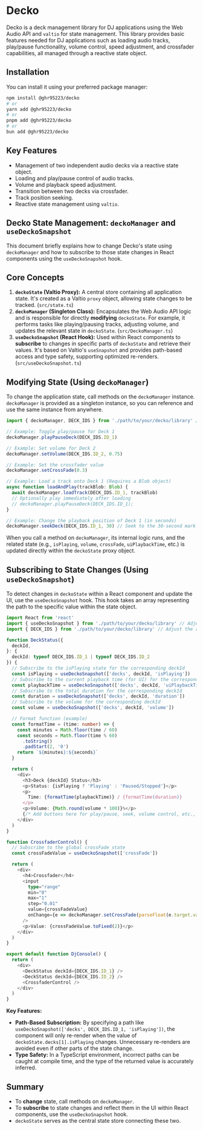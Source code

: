 # Decko

Decko is a deck management library for DJ applications using the Web Audio API and `valtio` for state management. This library provides basic features needed for DJ applications such as loading audio tracks, play/pause functionality, volume control, speed adjustment, and crossfader capabilities, all managed through a reactive state object.

## Installation

You can install it using your preferred package manager:

```bash
npm install @ghr95223/decko
# or
yarn add @ghr95223/decko
# or
pnpm add @ghr95223/decko
# or
bun add @ghr95223/decko
```

## Key Features

- Management of two independent audio decks via a reactive state object.
- Loading and play/pause control of audio tracks.
- Volume and playback speed adjustment.
- Transition between two decks via crossfader.
- Track position seeking.
- Reactive state management using `valtio`.

## Decko State Management: `deckoManager` and `useDeckoSnapshot`

This document briefly explains how to change Decko's state using `deckoManager` and how to subscribe to those state changes in React components using the `useDeckoSnapshot` hook.

## Core Concepts

1.  **`deckoState` (Valtio Proxy):** A central store containing all application state. It's created as a Valtio `proxy` object, allowing state changes to be tracked. (`src/state.ts`)
2.  **`deckoManager` (Singleton Class):** Encapsulates the Web Audio API logic and is responsible for directly **modifying** `deckoState`. For example, it performs tasks like playing/pausing tracks, adjusting volume, and updates the relevant state in `deckoState`. (`src/DeckoManager.ts`)
3.  **`useDeckoSnapshot` (React Hook):** Used within React components to **subscribe** to changes in specific parts of `deckoState` and retrieve their values. It's based on Valtio's `useSnapshot` and provides path-based access and type safety, supporting optimized re-renders. (`src/useDeckoSnapshot.ts`)

## Modifying State (Using `deckoManager`)

To change the application state, call methods on the `deckoManager` instance. `deckoManager` is provided as a singleton instance, so you can reference and use the same instance from anywhere.

```typescript
import { deckoManager, DECK_IDS } from './path/to/your/decko/library' // Adjust the actual path

// Example: Toggle play/pause for Deck 1
deckoManager.playPauseDeck(DECK_IDS.ID_1)

// Example: Set volume for Deck 2
deckoManager.setVolume(DECK_IDS.ID_2, 0.75)

// Example: Set the crossfader value
deckoManager.setCrossFade(0.3)

// Example: Load a track onto Deck 1 (Requires a Blob object)
async function loadAndPlay(trackBlob: Blob) {
  await deckoManager.loadTrack(DECK_IDS.ID_1, trackBlob)
  // Optionally play immediately after loading
  // deckoManager.playPauseDeck(DECK_IDS.ID_1);
}

// Example: Change the playback position of Deck 1 (in seconds)
deckoManager.seekDeck(DECK_IDS.ID_1, 30) // Seek to the 30-second mark
```

When you call a method on `deckoManager`, its internal logic runs, and the related state (e.g., `isPlaying`, `volume`, `crossFade`, `uiPlaybackTime`, etc.) is updated directly within the `deckoState` proxy object.

## Subscribing to State Changes (Using `useDeckoSnapshot`)

To detect changes in `deckoState` within a React component and update the UI, use the `useDeckoSnapshot` hook. This hook takes an array representing the path to the specific value within the state object.

```typescript
import React from 'react'
import { useDeckoSnapshot } from './path/to/your/decko/library' // Adjust the actual path
import { DECK_IDS } from './path/to/your/decko/library' // Adjust the actual path

function DeckStatus({
  deckId,
}: {
  deckId: typeof DECK_IDS.ID_1 | typeof DECK_IDS.ID_2
}) {
  // Subscribe to the isPlaying state for the corresponding deckId
  const isPlaying = useDeckoSnapshot(['decks', deckId, 'isPlaying'])
  // Subscribe to the current playback time (for UI) for the corresponding deckId
  const playbackTime = useDeckoSnapshot(['decks', deckId, 'uiPlaybackTime'])
  // Subscribe to the total duration for the corresponding deckId
  const duration = useDeckoSnapshot(['decks', deckId, 'duration'])
  // Subscribe to the volume for the corresponding deckId
  const volume = useDeckoSnapshot(['decks', deckId, 'volume'])

  // Format function (example)
  const formatTime = (time: number) => {
    const minutes = Math.floor(time / 60)
    const seconds = Math.floor(time % 60)
      .toString()
      .padStart(2, '0')
    return `${minutes}:${seconds}`
  }

  return (
    <div>
      <h3>Deck {deckId} Status</h3>
      <p>Status: {isPlaying ? 'Playing' : 'Paused/Stopped'}</p>
      <p>
        Time: {formatTime(playbackTime)} / {formatTime(duration)}
      </p>
      <p>Volume: {Math.round(volume * 100)}%</p>
      {/* Add buttons here for play/pause, seek, volume control, etc., calling deckoManager */}
    </div>
  )
}

function CrossfaderControl() {
  // Subscribe to the global crossFade state
  const crossFadeValue = useDeckoSnapshot(['crossFade'])

  return (
    <div>
      <h4>Crossfader</h4>
      <input
        type="range"
        min="0"
        max="1"
        step="0.01"
        value={crossFadeValue}
        onChange={e => deckoManager.setCrossFade(parseFloat(e.target.value))} // Change state via deckoManager
      />
      <p>Value: {crossFadeValue.toFixed(2)}</p>
    </div>
  )
}

export default function DjConsole() {
  return (
    <div>
      <DeckStatus deckId={DECK_IDS.ID_1} />
      <DeckStatus deckId={DECK_IDS.ID_2} />
      <CrossfaderControl />
    </div>
  )
}
```

**Key Features:**

- **Path-Based Subscription:** By specifying a path like `useDeckoSnapshot(['decks', DECK_IDS.ID_1, 'isPlaying'])`, the component will only re-render when the value of `deckoState.decks[1].isPlaying` changes. Unnecessary re-renders are avoided even if other parts of the state change.
- **Type Safety:** In a TypeScript environment, incorrect paths can be caught at compile time, and the type of the returned value is accurately inferred.

## Summary

- To **change** state, call methods on `deckoManager`.
- To **subscribe** to state changes and reflect them in the UI within React components, use the `useDeckoSnapshot` hook.
- `deckoState` serves as the central state store connecting these two.
